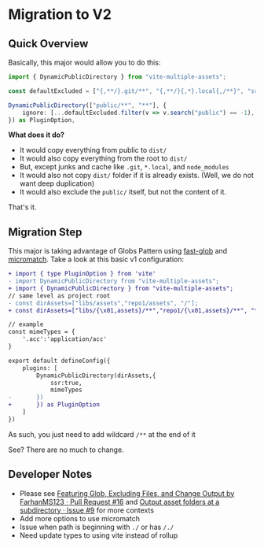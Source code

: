 # Migration to V2

## Quick Overview

Basically, this major would allow you to do this:

```ts
import { DynamicPublicDirectory } from "vite-multiple-assets";

const defaultExcluded = ["{,**/}.git/**", "{,**/}{,*}.local{,/**}", "src/**", "dist/**", "node_modules/**", "public/**", "vite.config.*.*"];

DynamicPublicDirectory(["public/**", "**"], {
    ignore: [...defaultExcluded.filter(v => v.search("public") == -1), "/public", "*lock*"],
}) as PluginOption,
```

**What does it do?**
- It would copy everything from public to `dist/`
- It would also copy everything from the root to `dist/`
- But, except junks and cache like `.git`, `*.local`, and `node_modules`
- It would also not copy `dist/` folder if it is already exists. (Well, we do not want deep duplication)
- It would also exclude the `public/` itself, but not the content of it.

That's it.

## Migration Step

This major is taking advantage of Globs Pattern using [fast-glob](https://www.npmjs.com/package/fast-glob) and [micromatch](https://www.npmjs.com/package/micromatch/v/3.1.10). Take a look at this basic v1 configuration:

```diff
+ import { type PluginOption } from 'vite'
- import DynamicPublicDirectory from "vite-multiple-assets";
+ import { DynamicPublicDirectory } from "vite-multiple-assets";
// same level as project root
- const dirAssets=["libs/assets","repo1/assets", "/"];
+ const dirAssets=["libs/{\x01,assets}/**","repo1/{\x01,assets}/**", "**"];

// example
const mimeTypes = {
    '.acc':'application/acc'
}

export default defineConfig({
    plugins: [
        DynamicPublicDirectory(dirAssets,{
            ssr:true,
            mimeTypes
-       })
+       }) as PluginOption
    ]
})
```

As such, you just need to add wildcard `/**` at the end of it

See? There are no much to change.

## Developer Notes

- Please see [Featuring Glob, Excluding Files, and Change Output by FarhanMS123 · Pull Request #16](https://github.com/nguyenbatranvan/vite-multiple-assets/pull/16) and [Output asset folders at a subdirectory · Issue #9](https://github.com/nguyenbatranvan/vite-multiple-assets/issues/9) for more contexts
- Add more options to use micromatch
- Issue when path is beginning with `./` or has `/./`
- Need update types to using vite instead of rollup